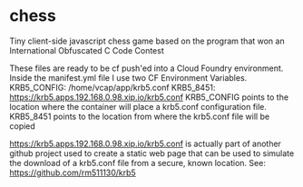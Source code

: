# chess
Tiny client-side javascript chess game based on the program that won an International Obfuscated C Code Contest

These files are ready to be cf push'ed into a Cloud Foundry environment.
Inside the manifest.yml file I use two CF Environment Variables.
    KRB5_CONFIG: /home/vcap/app/krb5.conf
    KRB5_8451:   https://krb5.apps.192.168.0.98.xip.io/krb5.conf
KRB5_CONFIG points to the location where the container will place a krb5.conf configuration file.
KRB5_8451 points to the location from where the krb5.conf file will be copied

https://krb5.apps.192.168.0.98.xip.io/krb5.conf  is actually part of another github project used to create a static web page that can be used to simulate the download of a krb5.conf file from a secure, known location. See: https://github.com/rm511130/krb5

